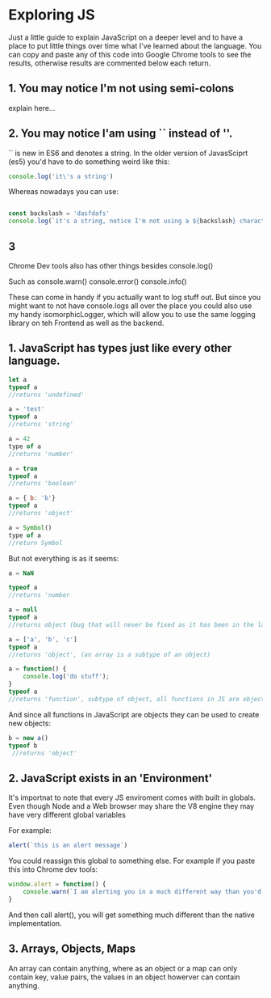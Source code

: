# Exploring JS

Just a little guide to explain JavaScript on a deeper level and to have a place to put little things over time what I've learned about the language. You can copy and paste any of this code into Google Chrome tools to see the results, otherwise results are commented below each return.

## 1. You may notice I'm not using semi-colons

explain here...


## 2. You may notice I'am using `` instead of ''.

`` is new in ES6 and denotes a string. In the older version of JavasSciprt (es5) you'd have to do something weird like this:
```javascript
console.log('it\'s a string')
```

Whereas nowadays you can use:

```javascript

const backslash = 'dasfdafs'
console.log(`it's a string, notice I'm not using a ${backslash} character`)

```

## 3

Chrome Dev tools also has other things besides console.log()

Such as console.warn()
console.error()
console.info()

These can come in handy if you actually want to log stuff out. But since you might want to not have console.logs all over the place you could also use my handy isomorphicLogger, which will allow you to use the same logging library on teh Frontend as well as the backend.



## 1. JavaScript has types just like every other language.

```javascript
let a
typeof a
//returns 'undefined'

a = 'test'
typeof a
//returns 'string'

a = 42
type of a
//returns 'number'

a = true
typeof a
//returns 'boolean'

a = { b: 'b'}
typeof a
//returns 'object'

a = Symbol()
type of a
//return Symbol
```
 But not everything is as it seems:
```javascript
a = NaN

typeof a
//returns 'number

a = null
typeof a
//returns object (bug that will never be fixed as it has been in the language since the beginning)

a = ['a', 'b', 'c']
typeof a
//returns 'object', (an array is a subtype of an object)

a = function() {
    console.log('do stuff');
}
typeof a
//returns 'function', subtype of object, all functions in JS are objects
```

And since all functions in JavaScript are objects they can be used to create new objects:

```javascript
b = new a()
typeof b
 //returns 'object'
```

## 2. JavaScript exists in an 'Environment'
It's importnat to note that every JS enviroment comes with built in globals. Even though Node and a Web browser may share the V8 engine they may have very different global variables

For example:

```javascript
alert(`this is an alert message`)
```

You could reassign this global to something else. For example if you paste this into Chrome dev tools:

```javascript
window.alert = function() {
    console.warn(`I am alerting you in a much different way than you'd expect`)
}
```

And then call alert(), you will get something much different than the native implementation.



## 3. Arrays, Objects, Maps

An array can contain anything, where as an object or a map can only contain key, value pairs, the values in an object howerver can contain anything.


